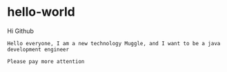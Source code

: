 # hello-world

Hi Github

	Hello everyone, I am a new technology Muggle, and I want to be a java development engineer
	
	Please pay more attention

